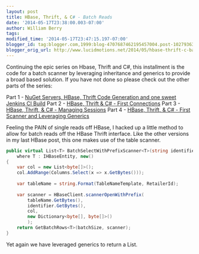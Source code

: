 ```yaml
---
layout: post
title: HBase, Thrift, & C# - Batch Reads
date: '2014-05-17T23:38:00.003-07:00'
author: William Berry
tags: 
modified_time: '2014-05-17T23:47:15.197-07:00'
blogger_id: tag:blogger.com,1999:blog-4707687462195457004.post-1027936388976476719
blogger_orig_url: http://www.lucidmotions.net/2014/05/hbase-thrift-c-batch-reads.html
---
```


Continuing the epic series on Hbase, Thrift and C#, this installment is the 
code for a batch scanner by leveraging inheritance and generics to provide a 
broad based solution.  If you have not done so please check out the other 
parts of the series: 

Part 1 - [NuGet Servers, HBase, Thrift Code Generation and one sweet Jenkins CI Build](http://www.lucidmotions.net/2014/04/nuget-code-generation-jenkins-thrift-hbase.html) 
Part 2 - [HBase, Thrift &amp; C# - First Connections](http://www.lucidmotions.net/2014/05/hbase-thrift-csharp-first-connections.html) 
Part 3 - [HBase, Thrift, &amp; C# - Managing Sessions](http://www.lucidmotions.net/2014/05/hbase-thrift-csharp-session-management.html) 
Part 4 - [HBase, Thrift, &amp; C# - First Scanner and Leveraging Generics](http://www.lucidmotions.net/2014/05/hbase-thrift-csharp-generic-row-scanner.html) 

Feeling the PAIN of single reads off HBase, I hacked up a little method to 
allow for batch reads off the HBase Thrift interface.  Like the other versions 
in my last HBase post, this one makes use of the table scanner. 

```csharp
public virtual List<T> BatchSelectWithPrefixScanner<T>(string identifier, int batchSize)
    where T : IHBaseEntity, new() 
{ 
    var col = new List<byte[]>(); 
    col.AddRange(Columns.Select(x => x.GetBytes())); 
  
    var tableName = string.Format(TableNameTemplate, RetailerId);
  
    var scanner = HBaseClient.scannerOpenWithPrefix( 
        tableName.GetBytes(), 
        identifier.GetBytes(), 
        col, 
        new Dictionary<byte[], byte[]>() 
        ); 
    return GetBatchRows<T>(batchSize, scanner); 
}
```

Yet again we have leveraged generics to return a List<T>. 